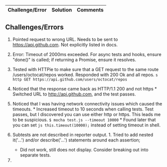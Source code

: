 

| Challenge/Error  | Solution       | Comments |   
| ---------------- |:--------------:|---------:|

## Challenges/Errors

1.  Pointed request to wrong URL.  Needs to be sent to https://api.github.com.  Not explicitly listed in docs.
2.  Error: Timeout of 2000ms exceeded. For async tests and hooks, ensure "done()" is called; if returning a Promise, ensure it resolves.
  1. Tested with HTTPie to make sure that a GET request to the same route /users/octocat/repos worked. Responded with 200 Ok and all repos.
    ```s
    http GET https://api.github.com/users/octocat/repos
    ```
  2. Noticed that the response came back as HTTP/1.1 200 and not https
    * Switched URL to http://api.github.com, and the test passes.
  3. Noticed that I was having network connectivity issues which caused the timeouts.
    * Increased timeout to 10 seconds when calling tests.  Test passes, but I discovered you can use either http or https. This leads me to be suspicious.
    `$ mocha test.js --timeout 10000`
    * Found later that you can set ```js this.timeout(10000);``` instead of setting timeout in shell.

  4. Subtests are not described in reporter output.
    1. Tried to add nested it('...') and/or describe('...') statements around each assertion;
      * Did not work, still does not display.  Consider breaking out into separate tests.
3.  